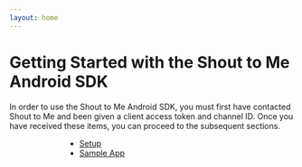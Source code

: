 ```yaml
---
layout: home
---
```


# Getting Started with the Shout to Me Android SDK
In order to use the Shout to Me Android SDK, you must first have contacted Shout to Me and been given a client access token and channel ID.  Once you have received these items, you can proceed to the subsequent sections.


<div style="width:200px;margin-left:100px">
<ul style="list-type:none">
  <li><a href="/docs/setup">Setup</a></li>
  <li><a href="/docs/sample-app">Sample App</a></li>

</ul>
</div>